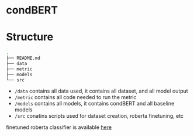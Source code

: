 # condBERT

# Structure

```bash
.
├── README.md
├── data
├── metric
├── models
└── src
```

- `/data` contains all data used, it contains all dataset, and all model output
- `/metric` contains all code needed to run the metric
- `/models` contains all models, it contains condBERT and all baseline models
- `/src` conatins scripts used for dataset creation, roberta finetuning, etc

finetuned roberta classifier is available [here](https://drive.google.com/file/d/1bNeoO-HAUvt3uCnwbOnGTHtsT8BOxAMV/view?usp=sharing)
